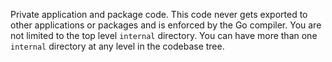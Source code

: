 Private application and package code. This code never gets exported to other applications or packages and is enforced by the Go compiler. You are not limited to the top level `internal` directory. You can have more than one
`internal` directory at any level in the codebase tree.